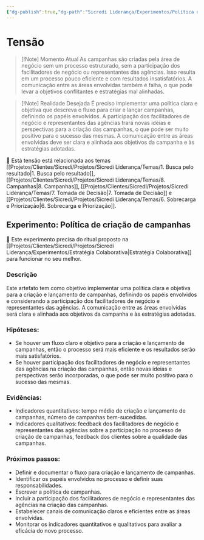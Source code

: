 ```yaml
---
{"dg-publish":true,"dg-path":"Sicredi Liderança/Experimentos/Política de Campanhas.md","permalink":"/Sicredi Liderança/Experimentos/Política de Campanhas/"}
---
```


# Tensão

> [!Note] Momento Atual 
> As campanhas são criadas pela área de negócio sem um processo estruturado, sem a participação dos facilitadores de negócio ou representantes das agências. Isso resulta em um processo pouco eficiente e com resultados insatisfatórios. A comunicação entre as áreas envolvidas também é falha, o que pode levar a objetivos conflitantes e estratégias mal alinhadas.

> [!Note] Realidade Desejada 
> É preciso implementar uma política clara e objetiva que descreva o fluxo para criar e lançar campanhas, definindo os papéis envolvidos. A participação dos facilitadores de negócio e representantes das agências trará novas ideias e perspectivas para a criação das campanhas, o que pode ser muito positivo para o sucesso das mesmas. A comunicação entre as áreas envolvidas deve ser clara e alinhada aos objetivos da campanha e às estratégias adotadas.

🔗 Está tensão está relacionada aos temas [[Projetos/Clientes/Sicredi/Projetos/Sicredi Liderança/Temas/1. Busca pelo resultado\|1. Busca pelo resultado]], [[Projetos/Clientes/Sicredi/Projetos/Sicredi Liderança/Temas/8. Campanhas\|8. Campanhas]], [[Projetos/Clientes/Sicredi/Projetos/Sicredi Liderança/Temas/7. Tomada de Decisão\|7. Tomada de Decisão]] e [[Projetos/Clientes/Sicredi/Projetos/Sicredi Liderança/Temas/6. Sobrecarga e Priorização\|6. Sobrecarga e Priorização]].


## Experimento: Política de criação de campanhas

🔗 Este experimento precisa do ritual proposto na [[Projetos/Clientes/Sicredi/Projetos/Sicredi Liderança/Experimentos/Estratégia Colaborativa\|Estratégia Colaborativa]] para funcionar no seu melhor.

### Descrição
Este artefato tem como objetivo implementar uma política clara e objetiva para a criação e lançamento de campanhas, definindo os papéis envolvidos e considerando a participação dos facilitadores de negócio e representantes das agências. A comunicação entre as áreas envolvidas será clara e alinhada aos objetivos da campanha e às estratégias adotadas.

### Hipóteses:
- Se houver um fluxo claro e objetivo para a criação e lançamento de campanhas, então o processo será mais eficiente e os resultados serão mais satisfatórios.
- Se houver participação dos facilitadores de negócio e representantes das agências na criação das campanhas, então novas ideias e perspectivas serão incorporadas, o que pode ser muito positivo para o sucesso das mesmas.

### Evidências:
- Indicadores quantitativos: tempo médio de criação e lançamento de campanhas, número de campanhas bem-sucedidas.
- Indicadores qualitativos: feedback dos facilitadores de negócio e representantes das agências sobre a participação no processo de criação de campanhas, feedback dos clientes sobre a qualidade das campanhas.

### Próximos passos:
- Definir e documentar o fluxo para criação e lançamento de campanhas.
- Identificar os papéis envolvidos no processo e definir suas responsabilidades.
- Escrever a política de campanhas.
- Incluir a participação dos facilitadores de negócio e representantes das agências na criação das campanhas.
- Estabelecer canais de comunicação claros e eficientes entre as áreas envolvidas.
- Monitorar os indicadores quantitativos e qualitativos para avaliar a eficácia do novo processo.


